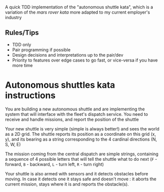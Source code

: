 A quick TDD implementation of the "autonomous shuttle kata", which is a
variation of the _mars rover kata_ more adapted to my current employer's industry

## Rules/Tips

* TDD only
* Pair programming if possible
* Design decisions and interpretations up to the pair/dev
* Priority to features over edge cases to go fast, or vice-versa if you have more time

# Autonomous shuttles kata instructions

You are building a new autonomous shuttle and are implementing the system that
will interface with the fleet's dispatch service. You need to receive and handle
missions, and report the position of the shuttle

Your new shuttle is very simple (simple is always better!) and sees the world
as a 2D grid. The shuttle reports its position as a coordinate on this grid (x, y),
and its bearing as a string corresponding to the 4 cardinal directions (N, S, W, E)

The mission coming from the central dispatch are simple strings,
containing a sequence of 4 possible letters that will tell the shuttle what to
do next (`F` - forward, `B` - backward, `L` - turn left, `R` - turn right)

Your shuttle is also armed with sensors and it detects obstacles before moving.
In case it detects one it stays safe and doesn't move :
it aborts the current mission, stays where it is and reports the obstacle(s).

